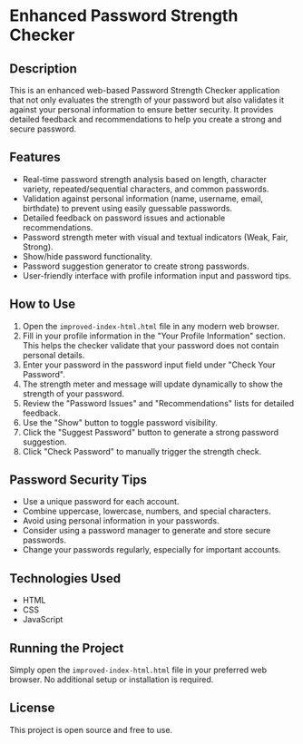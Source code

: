 # Enhanced Password Strength Checker

## Description
This is an enhanced web-based Password Strength Checker application that not only evaluates the strength of your password but also validates it against your personal information to ensure better security. It provides detailed feedback and recommendations to help you create a strong and secure password.

## Features
- Real-time password strength analysis based on length, character variety, repeated/sequential characters, and common passwords.
- Validation against personal information (name, username, email, birthdate) to prevent using easily guessable passwords.
- Detailed feedback on password issues and actionable recommendations.
- Password strength meter with visual and textual indicators (Weak, Fair, Strong).
- Show/hide password functionality.
- Password suggestion generator to create strong passwords.
- User-friendly interface with profile information input and password tips.

## How to Use
1. Open the `improved-index-html.html` file in any modern web browser.
2. Fill in your profile information in the "Your Profile Information" section. This helps the checker validate that your password does not contain personal details.
3. Enter your password in the password input field under "Check Your Password".
4. The strength meter and message will update dynamically to show the strength of your password.
5. Review the "Password Issues" and "Recommendations" lists for detailed feedback.
6. Use the "Show" button to toggle password visibility.
7. Click the "Suggest Password" button to generate a strong password suggestion.
8. Click "Check Password" to manually trigger the strength check.

## Password Security Tips
- Use a unique password for each account.
- Combine uppercase, lowercase, numbers, and special characters.
- Avoid using personal information in your passwords.
- Consider using a password manager to generate and store secure passwords.
- Change your passwords regularly, especially for important accounts.

## Technologies Used
- HTML
- CSS
- JavaScript

## Running the Project
Simply open the `improved-index-html.html` file in your preferred web browser. No additional setup or installation is required.

## License
This project is open source and free to use.

